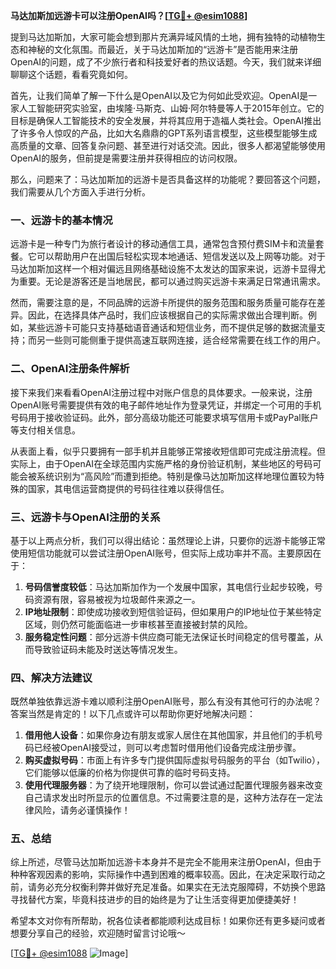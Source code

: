 **马达加斯加远游卡可以注册OpenAI吗？[[TG💪+ @esim1088](https://t.me/s/esim1088)]**

提到马达加斯加，大家可能会想到那片充满异域风情的土地，拥有独特的动植物生态和神秘的文化氛围。而最近，关于马达加斯加的“远游卡”是否能用来注册OpenAI的问题，成了不少旅行者和科技爱好者的热议话题。今天，我们就来详细聊聊这个话题，看看究竟如何。

首先，让我们简单了解一下什么是OpenAI以及它为何如此受欢迎。OpenAI是一家人工智能研究实验室，由埃隆·马斯克、山姆·阿尔特曼等人于2015年创立。它的目标是确保人工智能技术的安全发展，并将其应用于造福人类社会。OpenAI推出了许多令人惊叹的产品，比如大名鼎鼎的GPT系列语言模型，这些模型能够生成高质量的文章、回答复杂问题、甚至进行对话交流。因此，很多人都渴望能够使用OpenAI的服务，但前提是需要注册并获得相应的访问权限。

那么，问题来了：马达加斯加的远游卡是否具备这样的功能呢？要回答这个问题，我们需要从几个方面入手进行分析。

### 一、远游卡的基本情况

远游卡是一种专门为旅行者设计的移动通信工具，通常包含预付费SIM卡和流量套餐。它可以帮助用户在出国后轻松实现本地通话、短信发送以及上网等功能。对于马达加斯加这样一个相对偏远且网络基础设施不太发达的国家来说，远游卡显得尤为重要。无论是游客还是当地居民，都可以通过购买远游卡来满足日常通讯需求。

然而，需要注意的是，不同品牌的远游卡所提供的服务范围和服务质量可能存在差异。因此，在选择具体产品时，我们应该根据自己的实际需求做出合理判断。例如，某些远游卡可能只支持基础语音通话和短信业务，而不提供足够的数据流量支持；而另一些则可能侧重于提供高速互联网连接，适合经常需要在线工作的用户。

### 二、OpenAI注册条件解析

接下来我们来看看OpenAI注册过程中对账户信息的具体要求。一般来说，注册OpenAI账号需要提供有效的电子邮件地址作为登录凭证，并绑定一个可用的手机号码用于接收验证码。此外，部分高级功能还可能要求填写信用卡或PayPal账户等支付相关信息。

从表面上看，似乎只要拥有一部手机并且能够正常接收短信即可完成注册流程。但实际上，由于OpenAI在全球范围内实施严格的身份验证机制，某些地区的号码可能会被系统识别为“高风险”而遭到拒绝。特别是像马达加斯加这样地理位置较为特殊的国家，其电信运营商提供的号码往往难以获得信任。

### 三、远游卡与OpenAI注册的关系

基于以上两点分析，我们可以得出结论：虽然理论上讲，只要你的远游卡能够正常使用短信功能就可以尝试注册OpenAI账号，但实际上成功率并不高。主要原因在于：

1. **号码信誉度较低**：马达加斯加作为一个发展中国家，其电信行业起步较晚，号码资源有限，容易被视为垃圾邮件来源之一。
2. **IP地址限制**：即使成功接收到短信验证码，但如果用户的IP地址位于某些特定区域，则仍然可能面临进一步审核甚至直接被封禁的风险。
3. **服务稳定性问题**：部分远游卡供应商可能无法保证长时间稳定的信号覆盖，从而导致验证码未能及时送达等情况发生。

### 四、解决方法建议

既然单独依靠远游卡难以顺利注册OpenAI账号，那么有没有其他可行的办法呢？答案当然是肯定的！以下几点或许可以帮助你更好地解决问题：

1. **借用他人设备**：如果你身边有朋友或家人居住在其他国家，并且他们的手机号码已经被OpenAI接受过，则可以考虑暂时借用他们设备完成注册步骤。
2. **购买虚拟号码**：市面上有许多专门提供国际虚拟号码服务的平台（如Twilio），它们能够以低廉的价格为你提供可靠的临时号码支持。
3. **使用代理服务器**：为了绕开地理限制，你可以尝试通过配置代理服务器来改变自己请求发出时所显示的位置信息。不过需要注意的是，这种方法存在一定法律风险，请务必谨慎操作！

### 五、总结

综上所述，尽管马达加斯加远游卡本身并不是完全不能用来注册OpenAI，但由于种种客观因素的影响，实际操作中遇到困难的概率较高。因此，在决定采取行动之前，请务必充分权衡利弊并做好充足准备。如果实在无法克服障碍，不妨换个思路寻找替代方案，毕竟科技进步的目的始终是为了让生活变得更加便捷美好！

希望本文对你有所帮助，祝各位读者都能顺利达成目标！如果你还有更多疑问或者想要分享自己的经验，欢迎随时留言讨论哦～ 

[[TG💪+ @esim1088](https://t.me/s/esim1088) ![Image](https://i.postimg.cc/4NQfJmqS/Snipaste-2025-05-13-00-14-12.png)]